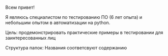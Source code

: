Всем привет!

Я являюсь специалистом по тестированию ПО (6 лет опыта) и небольшим опытом в автоматизации на python.

Цель: продемонстрировать практические примеры в тестировании для заинтересованных лиц

Структура папок: Названия соответсвуют содержанию
